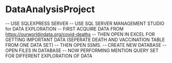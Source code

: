 # DataAnalysisProject

-- USE SQLEXPRESS SERVER 
-- USE SQL SERVER MANAGEMENT STUDIO for DATA EXPLORATION
-- FIRST ACQUIRE DATA FROM https://ourworldindata.org/covid-deaths
-- THEN OPEN IN EXCEL FOR GETTING IMPORTANT DATA (SEPERATE DEATH AND VACCINATION TABLE FROM ONE DATA SET)
-- THEN OPEN SSMS.
-- CREATE NEW DATABASE
-- OPEN FILES IN DATABASE
-- NOW PERFORMING MENTION QUERY SET FOR DIFFERENT EXPLORATION OF DATA
